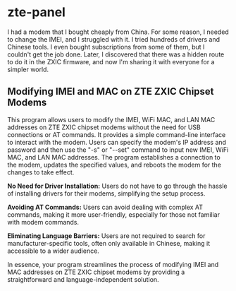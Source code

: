 # zte-panel

I had a modem that I bought cheaply from China. For some reason, I needed to change the IMEI, and I struggled with it. I tried hundreds of drivers and Chinese tools. I even bought subscriptions from some of them, but I couldn't get the job done. Later, I discovered that there was a hidden route to do it in the ZXIC firmware, and now I'm sharing it with everyone for a simpler world.

## Modifying IMEI and MAC on ZTE ZXIC Chipset Modems

This program allows users to modify the IMEI, WiFi MAC, and LAN MAC addresses on ZTE ZXIC chipset modems without the need for USB connections or AT commands. It provides a simple command-line interface to interact with the modem. Users can specify the modem's IP address and password and then use the "-s" or "--set" command to input new IMEI, WiFi MAC, and LAN MAC addresses. The program establishes a connection to the modem, updates the specified values, and reboots the modem for the changes to take effect.

**No Need for Driver Installation:** Users do not have to go through the hassle of installing drivers for their modems, simplifying the setup process.

**Avoiding AT Commands:** Users can avoid dealing with complex AT commands, making it more user-friendly, especially for those not familiar with modem commands.

**Eliminating Language Barriers:** Users are not required to search for manufacturer-specific tools, often only available in Chinese, making it accessible to a wider audience.

In essence, your program streamlines the process of modifying IMEI and MAC addresses on ZTE ZXIC chipset modems by providing a straightforward and language-independent solution.
